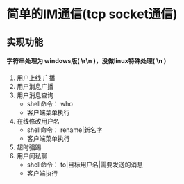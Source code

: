 # 简单的IM通信(tcp socket通信)

## 实现功能
#### 字符串处理为 windows版( \r\n )，没做linux特殊处理( \n )
1. 用户上线 广播
2. 用户消息广播
3. 用户消息查询
   - shell命令： who
   - 客户端菜单执行
4. 在线修改用户名
   - shell命令： rename|新名字
   - 客户端菜单执行
5. 超时强踢
6. 用户间私聊
   - shell命令： to|目标用户名|需要发送的消息
   - 客户端执行

